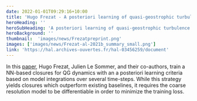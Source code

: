 ```yaml
---
date: 2022-01-01T09:29:16+10:00
title: 'Hugo Frezat - A posteriori learning of quasi-geostrophic turbulence parametrization'
heroHeading: ''
heroSubHeading: 'A posteriori learning of quasi-geostrophic turbulence parametrization: an experiment on integration steps'
heroBackground: ''
thumbnail:  'images/news/Frezatpreprint.png'
images: ['images/news/Frezat-al-2021b_summary_small.png']
link: 'https://hal.archives-ouvertes.fr/hal-03456259/document' 
---
```


In this [paper](https://hal.archives-ouvertes.fr/hal-03456259/document), Hugo Frezat, Julien Le Sommer, and their co-authors, train a NN-based closures for QG dynamics with an a posteriori learning criteria based on model integrations over several time-steps. While this strategy yields closures which outperform existing baselines, it requires the coarse resolution model to be  differentiable in order to minimize the training loss.
